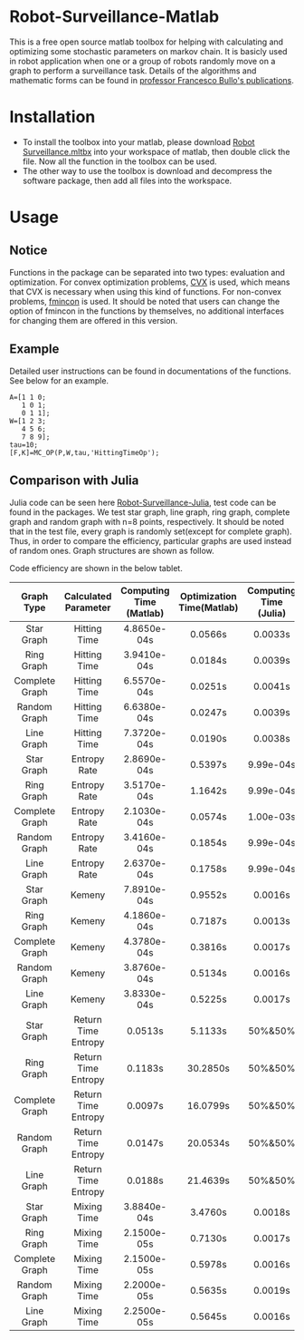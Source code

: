Robot-Surveillance-Matlab
======
This is a free open source matlab toolbox for helping with calculating and optimizing some stochastic parameters on markov chain. It is basicly used in robot application when one or a group of robots randomly move on a graph to perform a surveillance task. Details of the algorithms and mathematic forms can be found in [professor Francesco Bullo's publications](http://motion.me.ucsb.edu/papers/index.html).
# Installation
* To install the toolbox into your matlab, please download [Robot Surveillance.mltbx](https://github.com/SJTUHan/Robot-Surveillance-Matlab/blob/master/Robot%20Surveillance.mltbx) into your workspace of matlab, then double click the file. Now all the function in the toolbox can be used.
* The other way to use the toolbox is download and decompress the software package, then add all files into the workspace. 
# Usage
## Notice
Functions in the package can be separated into two types: evaluation and optimization. For convex optimization problems, [CVX](http://cvxr.com/cvx/) is used, which means that CVX is necessary when using this kind of functions. For non-convex problems, [fmincon](https://www.mathworks.com/help/optim/ug/fmincon.html) is used. It should be noted that users can change the option of fmincon in the functions by themselves, no additional interfaces for changing them are offered in this version.
## Example
Detailed user instructions can be found in documentations of the functions. See below for an example. 

```
A=[1 1 0;
   1 0 1;
   0 1 1];
W=[1 2 3;
   4 5 6;
   7 8 9];
tau=10;
[F,K]=MC_OP(P,W,tau,'HittingTimeOp');
```
## Comparison with Julia
Julia code can be seen here [Robot-Surveillance-Julia](https://github.com/SJTUHan/Robot-Surveillance-julia), test code can be found in the packages. We test star graph, line graph, ring graph, complete graph and random graph with n=8 points, respectively. It should be noted that in the test file, every graph is randomly set(except for complete graph). Thus, in order to compare the efficiency, particular graphs are used instead of random ones. Graph structures are shown as follow.

Code efficiency are shown in the below tablet.

| Graph Type | Calculated Parameter |Computing Time (Matlab) | Optimization Time(Matlab)|  Computing Time (Julia)|Optimization Time(Julia) |
|:-:|:-:|:-:|:-:| :-:|:-:|
|Star Graph|Hitting Time|4.8650e-04s|0.0566s|0.0033s|0.215s|
|Ring Graph|Hitting Time|3.9410e-04s|0.0184s|0.0039s|0.203s|
|Complete Graph|Hitting Time|6.5570e-04s|0.0251s|0.0041s|17.26s|
|Random Graph|Hitting Time|6.6380e-04s|0.0247s|0.0039s|0.270s|
|Line Graph|Hitting Time|7.3720e-04s|0.0190s|0.0038s|0.275s|
|Star Graph|Entropy Rate|2.8690e-04s|0.5397s|9.99e-04s|23.08s|
|Ring Graph|Entropy Rate|3.5170e-04s|1.1642s|9.99e-04s|0.939s|
|Complete Graph|Entropy Rate|2.1030e-04s|0.0574s|1.00e-03s|0.239s|
|Random Graph|Entropy Rate|3.4160e-04s|0.1854s|9.99e-04s|1.934s|
|Line Graph|Entropy Rate|2.6370e-04s|0.1758s|9.99e-04s|1.823s|
|Star Graph|Kemeny|7.8910e-04s| 0.9552s|0.0016s|40.52s|
|Ring Graph|Kemeny|4.1860e-04s|0.7187s|0.0013s|39.24s|
|Complete Graph|Kemeny|4.3780e-04s|0.3816s|0.0017s|27.39s|
|Random Graph|Kemeny|3.8760e-04s|0.5134s|0.0016s|27.23s|
|Line Graph|Kemeny|3.8330e-04s|0.5225s|0.0017s|26.99s|
|Star Graph|Return Time Entropy|0.0513s|5.1133s|50%&50%|1 ms|
|Ring Graph|Return Time Entropy|0.1183s|30.2850s|50%&50%|1 ms|
|Complete Graph|Return Time Entropy|0.0097s|16.0799s|50%&50%|1 ms|
|Random Graph|Return Time Entropy|0.0147s|20.0534s|50%&50%|1 ms|
|Line Graph|Return Time Entropy|0.0188s|21.4639s|50%&50%|1 ms|
|Star Graph|Mixing Time|3.8840e-04s|3.4760s|0.0018s|1 ms|
|Ring Graph|Mixing Time|2.1500e-05s|0.7130s|0.0017s|1 ms|
|Complete Graph|Mixing Time|2.1500e-05s|0.5978s|0.0016s|1 ms|
|Random Graph|Mixing Time|2.2000e-05s|0.5635s|0.0019s|1 ms|
|Line Graph|Mixing Time|2.2500e-05s|0.5645s|0.0016s|1 ms|
